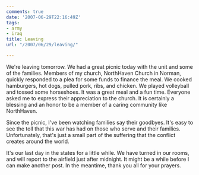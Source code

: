 ```yaml
---
comments: true
date: '2007-06-29T22:16:49Z'
tags:
- army
- iraq
title: Leaving
url: "/2007/06/29/leaving/"

---
```

<p>We're leaving tomorrow. We had a great picnic today with the unit and some of the families. Members of my church, NorthHaven Church in Norman, quickly responded to a plea for some funds to finance the meal. We cooked hamburgers, hot dogs, pulled pork, ribs, and chicken. We played volleyball and tossed some horseshoes. It was a great meal and a fun time. Everyone asked me to express their appreciation to the church. It is certainly a blessing and an honor to be a member of a caring community like NorthHaven.</p>
<p>Since the picnic, I've been watching families say their goodbyes. It's easy to see the toll that this war has had on those who serve and their families. Unfortunately, that's just a small part of the suffering that the conflict creates around the world.</p>
<p>It's our last day in the states for a little while. We have turned in our rooms, and will report to the airfield just after midnight. It might be a while before I can make another post. In the meantime, thank you all for your prayers.</p>
